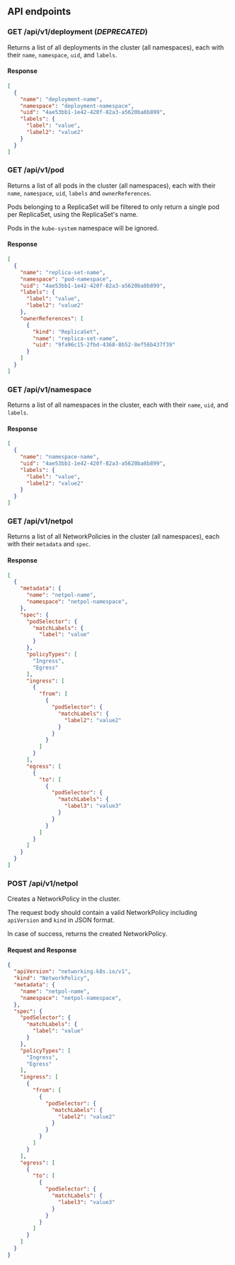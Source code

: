 ## API endpoints

### GET /api/v1/deployment (*DEPRECATED*)

Returns a list of all deployments in the cluster (all namespaces), each with their `name`, `namespace`, `uid`, and `labels`.

#### Response

```json
[
  {
    "name": "deployment-name",
    "namespace": "deployment-namespace",
    "uid": "4ae53bb1-1e42-420f-82a3-a5620ba8b899",
    "labels": {
      "label": "value",
      "label2": "value2"
    }
  }
]
```

### GET /api/v1/pod

Returns a list of all pods in the cluster (all namespaces), each with their `name`, `namespace`, `uid`, `labels` and `ownerReferences`.

Pods belonging to a ReplicaSet will be filtered to only return a single pod per ReplicaSet, using the ReplicaSet's name.

Pods in the `kube-system` namespace will be ignored.

#### Response

```json
[
  {
    "name": "replica-set-name",
    "namespace": "pod-namespace",
    "uid": "4ae53bb1-1e42-420f-82a3-a5620ba8b899",
    "labels": {
      "label": "value",
      "label2": "value2"
    },
    "ownerReferences": [
      {
        "kind": "ReplicaSet",
        "name": "replica-set-name",
        "uid": "9fa96c15-2fbd-4368-8b52-8ef56b437f39"
      }
    ]
  }
]
```

### GET /api/v1/namespace

Returns a list of all namespaces in the cluster, each with their `name`, `uid`, and `labels`.

#### Response

```json
[
  {
    "name": "namespace-name",
    "uid": "4ae53bb1-1e42-420f-82a3-a5620ba8b899",
    "labels": {
      "label": "value",
      "label2": "value2"
    }
  }
]
```

### GET /api/v1/netpol

Returns a list of all NetworkPolicies in the cluster (all namespaces), each with their `metadata` and `spec`.

#### Response

```json
[
  {
    "metadata": {
      "name": "netpol-name",
      "namespace": "netpol-namespace",
    },
    "spec": {
      "podSelector": {
        "matchLabels": {
          "label": "value"
        }
      },
      "policyTypes": [
        "Ingress",
        "Egress"
      ],
      "ingress": [
        {
          "from": [
            {
              "podSelector": {
                "matchLabels": {
                  "label2": "value2"
                }
              }
            }
          ]
        }
      ],
      "egress": [
        {
          "to": [
            {
              "podSelector": {
                "matchLabels": {
                  "label3": "value3"
                }
              }
            }
          ]
        }
      ]
    }
  }
]
```

### POST /api/v1/netpol

Creates a NetworkPolicy in the cluster.

The request body should contain a valid NetworkPolicy including `apiVersion` and `kind` in JSON format.

In case of success, returns the created NetworkPolicy.

#### Request and Response

```json
{
  "apiVersion": "networking.k8s.io/v1",
  "kind": "NetworkPolicy",
  "metadata": {
    "name": "netpol-name",
    "namespace": "netpol-namespace",
  },
  "spec": {
    "podSelector": {
      "matchLabels": {
        "label": "value"
      }
    },
    "policyTypes": [
      "Ingress",
      "Egress"
    ],
    "ingress": [
      {
        "from": [
          {
            "podSelector": {
              "matchLabels": {
                "label2": "value2"
              }
            }
          }
        ]
      }
    ],
    "egress": [
      {
        "to": [
          {
            "podSelector": {
              "matchLabels": {
                "label3": "value3"
              }
            }
          }
        ]
      }
    ]
  }
}
```
